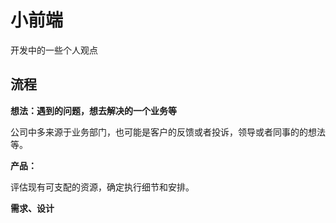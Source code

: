 # 小前端
开发中的一些个人观点

## 流程
**想法：遇到的问题，想去解决的一个业务等**

公司中多来源于业务部门，也可能是客户的反馈或者投诉，领导或者同事的的想法等。

**产品：**

评估现有可支配的资源，确定执行细节和安排。

**需求、设计**